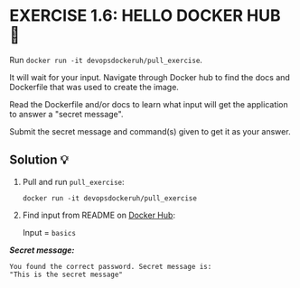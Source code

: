 # EXERCISE 1.6: HELLO DOCKER HUB 🤔
Run `docker run -it devopsdockeruh/pull_exercise`.

It will wait for your input. Navigate through Docker hub to find the docs and Dockerfile that was used to create the image.

Read the Dockerfile and/or docs to learn what input will get the application to answer a "secret message".

Submit the secret message and command(s) given to get it as your answer.

## Solution 💡

1.  Pull and run `pull_exercise`:

    ```
    docker run -it devopsdockeruh/pull_exercise
    ```

2. Find input from README on [Docker Hub](https://hub.docker.com/r/devopsdockeruh/pull_exercise):

    Input = `basics`

__*Secret message:*__

```
You found the correct password. Secret message is:
"This is the secret message"
```